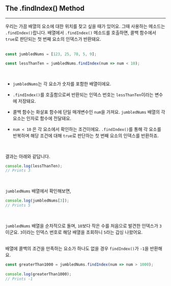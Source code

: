 ## The .findIndex() Method
---
우리는 가끔 배열의 요소에 대한 위치를 찾고 싶을 때가 있어요. 그때 사용하는 메소드는 `.findIndex()`랍니다. 배열에서 `.findIndex()` 메소드를 호출하면, 콜백 함수에서 `true`로 판단되는 첫 번째 요소의 인덱스가 반환돼요.
<br>
<br>

```javascript
const jumbledNums = [123, 25, 78, 5, 9];

const lessThanTen = jumbledNums.findIndex(num => num < 10);
```
<br>

- `jumbledNums`는 각 요소가 숫자를 포함한 배열이에요.

- `.findIndex()`를 호출함으로써 반환되는 인덱스 번호는 `lessThanTen`이라는 변수에 저장돼요.

- 콜백 함수는 화살표 함수에 단일 매개변수인 `num`을 가져요. `jumbledNums` 배열의 각 요소는 인자로 함수에 전달돼요.

- `num < 10` 은 각 요소에서 확인하는 조건이에요. `.findIndex()`를 통해 각 요소를 반복하며 해당 조건에 대해 `true`로 판단하는 첫 번째 요소의 인덱스를 반환하죠.

<br>

결과는 아래와 같답니다.

```javascript
console.log(lessThanTen);
// Prints 3
```
<br>

`jumbledNums` 배열에서 확인해보면,

``` javascript
console.log(jumbledNums[3]);
// Prints 5
```
<br>

`jumbledNums` 배열을 순차적으로 돌며, `10`보다 작은 수를 처음으로 발견한 인덱스가 `3`이군요. `3`이라는 인덱스 번호로 해당 배열을 조회하니 `5`라는 갑싱 나왔어요.
<br>
<br>

배열에 콜백의 조건을 만족하는 요소가 하나도 없을 경우 `findIndex()`가 `-1`을 반환해요.
<br>

```javascript
const greaterThan1000 = jumbledNums.findIndex(num => num > 1000);
 
console.log(greaterThan1000);
// Prints -1
```